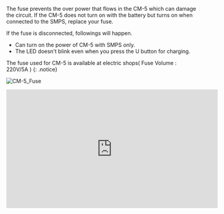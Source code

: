 The fuse prevents the over power that flows in the CM-5 which can damage the circuit.
If the CM-5 does not turn on with the battery but turns on when connected to the SMPS, replace your fuse.

If the fuse is disconnected, followings will happen.
- Can turn on the power of CM-5 with SMPS only.
- The LED doesn't blink even when you press the U button for charging.

The fuse used for CM-5 is available at electric shops( Fuse Volume : 220V/5A )
{: .notice}

![CM-5_Fuse](/assets/images/parts/controller/cm-5/cm_5_fuse.png)

<iframe width="560" height="315" src="https://www.youtube.com/embed/sRWP5QLsqiU" frameborder="0" allowfullscreen></iframe>
